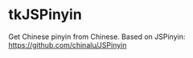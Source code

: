 # tkJSPinyin
Get Chinese pinyin from Chinese. Based on JSPinyin: https://github.com/chinalu/JSPinyin
